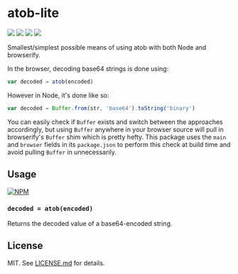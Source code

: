 # atob-lite
![](http://img.shields.io/badge/stability-stable-orange.svg?style=flat)
![](http://img.shields.io/npm/v/atob-lite.svg?style=flat)
![](http://img.shields.io/npm/dm/atob-lite.svg?style=flat)
![](http://img.shields.io/npm/l/atob-lite.svg?style=flat)

Smallest/simplest possible means of using atob with both Node and browserify.

In the browser, decoding base64 strings is done using:

``` javascript
var decoded = atob(encoded)
```

However in Node, it's done like so:

``` javascript
var decoded = Buffer.from(str, 'base64').toString('binary')
```

You can easily check if `Buffer` exists and switch between the approaches
accordingly, but using `Buffer` anywhere in your browser source will pull
in browserify's `Buffer` shim which is pretty hefty. This package uses
the `main` and `browser` fields in its `package.json` to perform this
check at build time and avoid pulling `Buffer` in unnecessarily.

## Usage

[![NPM](https://nodei.co/npm/atob-lite.png)](https://nodei.co/npm/atob-lite/)

### `decoded = atob(encoded)`

Returns the decoded value of a base64-encoded string.

## License

MIT. See [LICENSE.md](http://github.com/hughsk/atob-lite/blob/master/LICENSE.md) for details.
